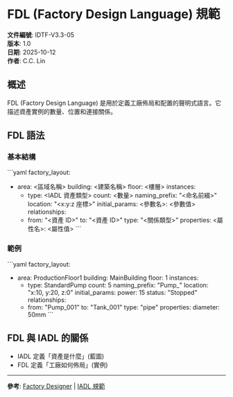 # FDL (Factory Design Language) 規範

**文件編號**: IDTF-V3.3-05  
**版本**: 1.0  
**日期**: 2025-10-12  
**作者**: C.C. Lin

## 概述

FDL (Factory Design Language) 是用於定義工廠佈局和配置的聲明式語言。它描述資產實例的數量、位置和連接關係。

## FDL 語法

### 基本結構

\`\`\`yaml
factory_layout:
  - area: <區域名稱>
    building: <建築名稱>
    floor: <樓層>
    instances:
      - type: <IADL 資產類型>
        count: <數量>
        naming_prefix: "<命名前綴>"
        location: "<x:y:z 座標>"
        initial_params:
          <參數名>: <參數值>
    relationships:
      - from: "<資產 ID>"
        to: "<資產 ID>"
        type: "<關係類型>"
        properties:
          <屬性名>: <屬性值>
\`\`\`

### 範例

\`\`\`yaml
factory_layout:
  - area: ProductionFloor1
    building: MainBuilding
    floor: 1
    instances:
      - type: StandardPump
        count: 5
        naming_prefix: "Pump_"
        location: "x:10, y:20, z:0"
        initial_params:
          power: 15
          status: "Stopped"
    relationships:
      - from: "Pump_001"
        to: "Tank_001"
        type: "pipe"
        properties:
          diameter: 50mm
\`\`\`

## FDL 與 IADL 的關係

- IADL 定義「資產是什麼」(藍圖)
- FDL 定義「工廠如何佈局」(實例)

---

**參考**: [Factory Designer](04_Factory_Designer.md) | [IADL 規範](02_IADL_Specification.md)
